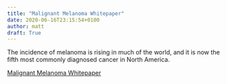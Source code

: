 ```yaml
---
title: "Malignant Melanoma Whitepaper"
date: 2020-06-16T23:15:54+0100
author: matt
draft: True
---
```

The incidence of melanoma is rising in much of the world, and it is now the fifth most commonly diagnosed cancer in North America.

[ Malignant Melanoma Whitepaper ]( https://www.munichre.com/content/dam/munichre/marc/pdf/malignant-melanoma-may-2020.pdf/_jcr_content/renditions/original./malignant-melanoma-may-2020.pdf )
